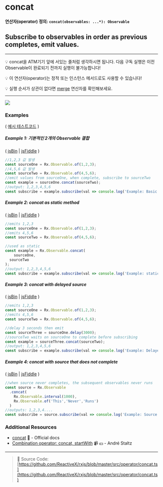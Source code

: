 # concat
#### 연산자(operator) 정의: `concat(observables: ...*): Observable`

## Subscribe to observables in order as previous completes, emit values.

---
:bulb:  concat을 ATM기기 앞에 서있는 줄처럼 생각하시면 됩니다. 다음 구독 실행은 이전 Observable이 완료되기 전까지 실행이 불가능합니다!

:bulb:  이 연산자(operator)는 정적 또는 인스턴스 메서드로도 사용할 수 있습니다!

:bulb:  실행 순서가 상관이 없다면 [merge](merge.md) 연산자를 확인해보세요.

---

![](http://reactivex.io/rxjs/img/concat.png)

### Examples

( [예시 테스트코드](https://github.com/btroncone/learn-rxjs/blob/master/operators/specs/combination/concat-spec.ts) )

##### Example 1: 기본적인 2개의 Observable 결합

( [jsBin](http://jsbin.com/gegubutele/1/edit?js,console) | [jsFiddle](https://jsfiddle.net/btroncone/rxwnr3hh/) )

```js
//1,2,3 값 발생
const sourceOne = Rx.Observable.of(1,2,3);
//4,5,6 값 발생
const sourceTwo = Rx.Observable.of(4,5,6);
//emit values from sourceOne, when complete, subscribe to sourceTwo
const example = sourceOne.concat(sourceTwo);
//output: 1,2,3,4,5,6
const subscribe = example.subscribe(val => console.log('Example: Basic concat:', val));
```

##### Example 2: concat as static method

( [jsBin](http://jsbin.com/xihagewune/1/edit?js,console) | [jsFiddle](https://jsfiddle.net/btroncone/5qdtvhu8/) )

```js
//emits 1,2,3
const sourceOne = Rx.Observable.of(1,2,3);
//emits 4,5,6
const sourceTwo = Rx.Observable.of(4,5,6);

//used as static
const example = Rx.Observable.concat(
	sourceOne,
  sourceTwo
);
//output: 1,2,3,4,5,6
const subscribe = example.subscribe(val => console.log('Example: static', val));
```

##### Example 3: concat with delayed source

( [jsBin](http://jsbin.com/nezonosubi/1/edit?js,console) | [jsFiddle](https://jsfiddle.net/btroncone/L2s49msx/) )

```js
//emits 1,2,3
const sourceOne = Rx.Observable.of(1,2,3);
//emits 4,5,6
const sourceTwo = Rx.Observable.of(4,5,6);

//delay 3 seconds then emit
const sourceThree = sourceOne.delay(3000);
//sourceTwo waits on sourceOne to complete before subscribing
const example = sourceThree.concat(sourceTwo);
//output: 1,2,3,4,5,6
const subscribe = example.subscribe(val => console.log('Example: Delayed source one:', val));
```

##### Example 4: concat with source that does not complete

( [jsBin](http://jsbin.com/vixajoxaze/1/edit?js,console) | [jsFiddle](https://jsfiddle.net/btroncone/4bhtb81u/) )

```js
//when source never completes, the subsequent observables never runs
const source = Rx.Observable
  .concat(
  	Rx.Observable.interval(1000),
  	Rx.Observable.of('This','Never','Runs')  
  )
//outputs: 1,2,3,4....
const subscribe = source.subscribe(val => console.log('Example: Source never completes, second observable never runs:', val));
```


### Additional Resources
* [concat](http://reactivex.io/rxjs/class/es6/Observable.js~Observable.html#instance-method-concat) :newspaper: - Official docs
* [Combination operator: concat, startWith](https://egghead.io/lessons/rxjs-combination-operators-concat-startwith?course=rxjs-beyond-the-basics-operators-in-depth) :video_camera: :dollar: - André Staltz

---
> :file_folder: Source Code:  [https://github.com/ReactiveX/rxjs/blob/master/src/operator/concat.ts](https://github.com/ReactiveX/rxjs/blob/master/src/operator/concat.ts)
